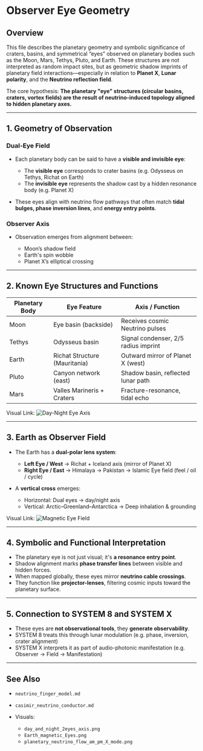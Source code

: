 # Observer Eye Geometry

## Overview

This file describes the planetary geometry and symbolic significance of craters, basins, and symmetrical “eyes” observed on planetary bodies such as the Moon, Mars, Tethys, Pluto, and Earth. These structures are not interpreted as random impact sites, but as geometric shadow imprints of planetary field interactions—especially in relation to **Planet X**, **Lunar polarity**, and the **Neutrino reflection field**.

The core hypothesis: **The planetary "eye" structures (circular basins, craters, vortex fields) are the result of neutrino-induced topology aligned to hidden planetary axes.**

---

## 1. Geometry of Observation

### Dual-Eye Field

* Each planetary body can be said to have a **visible and invisible eye**:

  * The **visible eye** corresponds to crater basins (e.g. Odysseus on Tethys, Richat on Earth)
  * The **invisible eye** represents the shadow cast by a hidden resonance body (e.g. Planet X)
* These eyes align with neutrino flow pathways that often match **tidal bulges, phase inversion lines**, and **energy entry points**.

### Observer Axis

* Observation emerges from alignment between:

  * Moon’s shadow field
  * Earth's spin wobble
  * Planet X’s elliptical crossing

---

## 2. Known Eye Structures and Functions

| Planetary Body | Eye Feature                   | Axis / Function                      |
| -------------- | ----------------------------- | ------------------------------------ |
| Moon           | Eye basin (backside)          | Receives cosmic Neutrino pulses      |
| Tethys         | Odysseus basin                | Signal condenser, 2/5 radius imprint |
| Earth          | Richat Structure (Mauritania) | Outward mirror of Planet X (west)    |
| Pluto          | Canyon network (east)         | Shadow basin, reflected lunar path   |
| Mars           | Valles Marineris + Craters    | Fracture-resonance, tidal echo       |

Visual Link:
![Day-Night Eye Axis](../visuals/day_and_night_2eyes_axis.png)

---

## 3. Earth as Observer Field

* The Earth has a **dual-polar lens system**:

  * **Left Eye / West** → Richat + Iceland axis (mirror of Planet X)
  * **Right Eye / East** → Himalaya → Pakistan → Islamic Eye field (feel / oil / cycle)
* A **vertical cross** emerges:

  * Horizontal: Dual eyes → day/night axis
  * Vertical: Arctic–Greenland–Antarctica → Deep inhalation & grounding

Visual Link:
![Magnetic Eye Field](../visuals/Earth_magnetic_Eyes.png)

---

## 4. Symbolic and Functional Interpretation

* The planetary eye is not just visual; it's **a resonance entry point**.
* Shadow alignment marks **phase transfer lines** between visible and hidden forces.
* When mapped globally, these eyes mirror **neutrino cable crossings**.
* They function like **projector-lenses**, filtering cosmic inputs toward the planetary surface.

---

## 5. Connection to SYSTEM 8 and SYSTEM X

* These eyes are **not observational tools**, they **generate observability**.
* SYSTEM 8 treats this through lunar modulation (e.g. phase, inversion, crater alignment)
* SYSTEM X interprets it as part of audio-photonic manifestation (e.g. Observer → Field → Manifestation)

---

## See Also

* `neutrino_finger_model.md`
* `casimir_neutrino_conductor.md`
* Visuals:

  * `day_and_night_2eyes_axis.png`
  * `Earth_magnetic_Eyes.png`
  * `planetary_neutrino_flow_am_pm_X_mode.png`
